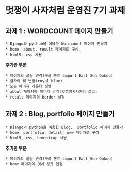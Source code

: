 멋쟁이 사자처럼 운영진 7기 과제
=================================
## 과제 1 : WORDCOUNT 페이지 만들기

	* Django와 python을 이용한 Wordcount 페이지 만들기
	* home, about, result 페이지로 구성
	* html5, css 사용

**추가한 부분**

	* 페이지의 글꼴 변경(구글 폰트 import East Sea Dokdo)
	* 글자의 색 변경(royal blue)
	* 모든 페이지 가운데 정렬
	* about 페이지에 이미지 추가(멋쟁이사자처럼 로고)
	* result 페이지의 border 설정
	

## 과제 2 : Blog, portfolio 페이지 만들기

	* Django와 python을 이용한 Blog,  portfolio 페이지 만들기
	* home, portfolio, detail, new 페이지로 구성
	* html5, css, bootstrap 사용

**추가한 부분**

	* 페이지의 글꼴 변경(구글 폰트 import East Sea Dokdo)
	* home 페이지에 멋사 링크 연결
